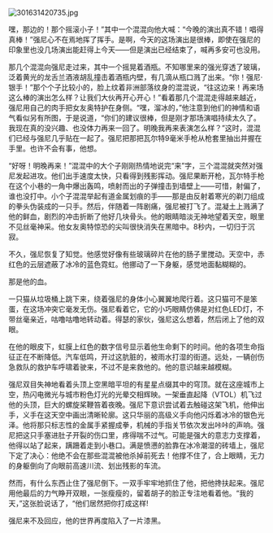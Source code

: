 ![301631420735.jpg](https://s2.loli.net/2024/03/29/TXkzqQ1SjgsHmd7.jpg)

嘿，那边的！那个摇滚小子！”其中一个混混向他大喊：“今晚的演出真不错！唱得真棒！”强尼心不在焉地挥了挥手。是啊，今天的这场演出是很棒，即使在强尼的印象里也没几场演出能赶得上今天——但是演出已经结束了，喊再多安可也没用。

那几个混混向强尼走过来，其中一个摇晃着酒瓶。不知哪里来的强光穿透了玻璃，泛着黄光的龙舌兰酒液胡乱撞击着酒瓶内壁，有几滴从瓶口溅了出来。“你！强尼·银手！”那个个子比较小的，脸上纹着非洲部落纹身的混混说，“往这边来！再来场这么棒的演出怎么样？让我们大伙再开心开心！”看着那几个混混走得越来越近，强尼用自己的肉手把女友奥特护在身侧。“嘿，溜冰的，”他注意到他们的神情和语气看似另有所图，于是说道，“你们的建议很棒，但是刚才那场演唱持续太久了。我现在真的没兴趣、也没体力再来一回了。明晚我再来表演怎么样？”这时，混混们已经与强尼几乎贴在一起了。强尼把那把瓦尔特9毫米手枪从枪套里抽出并握在手里。也许不会有事，他想。

“好呀！明晚再来！”混混中的大个子刚刚热情地说完“来”字，三个混混就突然对强尼发起进攻。他们出手速度太快，只看得到残影挥动。强尼果断开枪，瓦尔特手枪在这个小巷的一角中爆出轰鸣，喷射而出的子弹撞击到墙壁上——可惜，射偏了，谁也没打中。小个子混混举起有道金属划痕的手——那是由反射着寒光的剃刀组成的拳头伪装成的一只手。然后，伴随着一阵剧痛，强尼被打飞了。混凝土上溅满了他的鲜血，剧烈的冲击折断了他好几块骨头。他的眼睛暗淡无神地望着天空，眼里不见丝毫神采。他女友奥特惊恐的尖叫很快消失在黑暗中。8秒内，一切归于沉寂。

不久，强尼恢复了知觉。他感觉好像有些玻璃碎片在他的肠子里搅动。天空中，赤红色的云层遮蔽了冰冷的蓝色霓虹。他挪动了一下身躯，感觉地面黏糊糊的。

那是他的血。

一只猫从垃圾桶上跳下来，绕着强尼的身体小心翼翼地爬行着。这只猫可不是笨蛋，在这场冲突它毫发无伤。强尼看着它，它的小巧眼睛仿佛是对红色LED灯，不带丝毫亲近，咕噜咕噜地转动着。得瑟的家伙，强尼这么想着，然后闭上了他的双眼。

在他的眼皮下，虹膜上红色的数字信号显示着他生命剩下的时间。他的各项生命指征正在不断降低。汽车低鸣，开过这肮脏的，被雨水打湿的街道。远处，一辆创伤急救队的救护车呼啸着驶来，不过不是来救他的。他的意识越来越模糊。

强尼双目失神地看着头顶上空黑暗平坦的有星星点缀其中的穹顶。就在这座城市上空，热闪电微光与城市粉色灯光的光晕交相辉映。一架垂直起降（VTOL）机飞过他的头顶，巨大的螺旋桨鞭笞着夜晚。强尼下意识尝试着去触碰这架飞机，他伸出手，义手在这天空中画出清晰轮廓。这只华丽的高级义手向他闪烁着冰冷的银色光泽。他将那只标志性的金属手紧握成拳，机械的手指关节依次发出咔咔的声响。强尼把这只手塞进肚子开裂的伤口里，疼得喘不过气。可能是强大的意志力支撑着，他得以站了起来，蹒跚着走到小巷口。满是愤懑的脸靠在冰冷潮湿的砖墙上，强尼下定了决心：他绝不会在那些混混被他杀掉前死去！他撑不住了，合上眼睛，无力的身躯倒向了向眼前高速川流、划出残影的车流。

然而，有什么东西止住了强尼倒下。一双手牢牢地抓住了他，把他搀扶起来。强尼用他最后的力气睁开双眼，一张瘦瘦的，留着胡子的脸正专注地看着他。“我的天，”这张脸说话了，“他们居然把你打成这样!

强尼来不及回应，他的世界再度陷入了一片漆黑。
